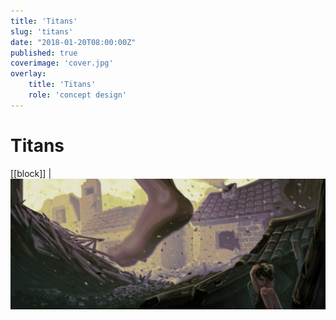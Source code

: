 ```yaml
---
title: 'Titans'
slug: 'titans'
date: "2018-01-20T08:00:00Z"
published: true
coverimage: 'cover.jpg'
overlay:
    title: 'Titans'
    role: 'concept design'
---
```


# Titans

[[block]]
| ![Environment](titans-color.jpg)
